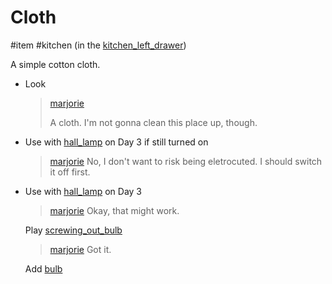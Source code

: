 # Cloth

#item #kitchen  (in the [kitchen_left_drawer](kitchen_left_drawer.md))

A simple cotton cloth.

- Look

  > [marjorie](characters/marjorie.md)
  >
  > A cloth. I'm not gonna clean this place up, though.

- Use with [hall_lamp](hall_lamp.md) on Day 3 if still turned on
	
	> [marjorie](../characters/marjorie.md)
	> No, I don't want to risk being eletrocuted. I should switch it off first.
- Use with [hall_lamp](hall_lamp.md) on Day 3
	
	> [marjorie](../characters/marjorie.md)
	> Okay, that might work.
	
	Play [screwing_out_bulb](../sfx/screwing_out_bulb.md)
	
	> [marjorie](../characters/marjorie.md)
	> Got it.
	
	Add [bulb](bulb.md)